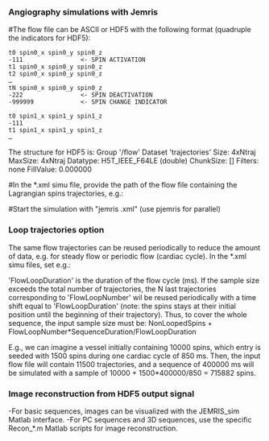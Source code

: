 ### Angiography simulations with Jemris ###

#The flow file can be ASCII or HDF5 with the following format (quadruple the indicators for HDF5):

	t0 spin0_x spin0_y spin0_z
	-111				<- SPIN ACTIVATION
	t1 spin0_x spin0_y spin0_z
	t2 spin0_x spin0_y spin0_z
	…
	tN spin0_x spin0_y spin0_z
	-222				<- SPIN DEACTIVATION
	-999999				<- SPIN CHANGE INDICATOR

	t0 spin1_x spin1_y spin1_z
	-111
	t1 spin1_x spin1_y spin1_z
	…

 The structure for HDF5 is:
	Group '/flow' 
        Dataset 'trajectories' 
            Size:  4xNtraj
            MaxSize:  4xNtraj
            Datatype:   H5T_IEEE_F64LE (double)
            ChunkSize:  []
            Filters:  none
            FillValue:  0.000000


#In the *.xml simu file, provide the path of the flow file containing the Lagrangian spins trajectories, e.g.:

<?xml version="1.0" encoding="utf-8"?>
<simulate name="JEMRIS">
   <sample name="vessels" FlowTrajectories="Flow.dat" uri="./sample.h5"/>
   <RXcoilarray uri="./uniform.xml"/>
   <TXcoilarray uri="./uniform.xml"/>
   <parameter ConcomitantFields="0" EvolutionPrefix="evol" EvolutionSteps="0" RandomNoise="0"/>
   <sequence name="angio" uri="./angio.xml"/>
   <model name="Bloch" type="CVODE"/>
</simulate>


#Start the simulation with "jemris <SimuFile>.xml" (use pjemris for parallel)




### Loop trajectories option ###

The same flow trajectories can be reused periodically to reduce the amount of data, e.g. for steady flow or periodic flow (cardiac cycle).
In the *.xml simu files, set e.g.:

<sample name="cardiac" FlowTrajectories="Flow.dat" FlowLoopDuration="850" 
FlowLoopNumber="1500" uri="./sample.h5"/>

'FlowLoopDuration' is the duration of the flow cycle (ms). If the sample size exceeds the total number of trajectories, the N last trajectories corresponding to 'FlowLoopNumber' wil be reused periodically with a time shift equal to 'FlowLoopDuration' (note: the spins stays at their initial position until the beginning of their trajectory).
Thus, to cover the whole sequence, the input sample size must be:
 	NonLoopedSpins + FlowLoopNumber*SequenceDuration/FlowLoopDuration

E.g., we can imagine a vessel initially containing 10000 spins, which entry is seeded with 1500 spins during one cardiac cycle of 850 ms. Then, the input flow file will contain 11500 trajectories, and a sequence of 400000 ms will be simulated with a sample of 10000 + 1500*400000/850 = 715882 spins.



### Image reconstruction from HDF5 output signal ###

-For basic sequences, images can be visualized with the JEMRIS_sim Matlab interface.
-For PC sequences and 3D sequences, use the specific Recon_*.m Matlab scripts for image reconstruction.
